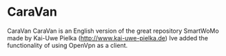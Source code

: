 # CaraVan
CaraVan 
CaraVan is an English version of the great repository SmartWoMo made by Kai-Uwe Pielka (http://www.kai-uwe-pielka.de)
Ive added the functionality of using OpenVpn as a client. 
